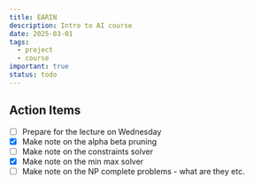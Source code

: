 ```yaml
---
title: EARIN
description: Intro to AI course
date: 2025-03-01
tags:
  - project
  - course
important: true
status: todo
---
```


## Action Items

- [ ] Prepare for the lecture on Wednesday
- [x] Make note on the alpha beta pruning
- [ ] Make note on the constraints solver
- [x] Make note on the min max solver
- [ ] Make note on the NP complete problems - what are they etc.
